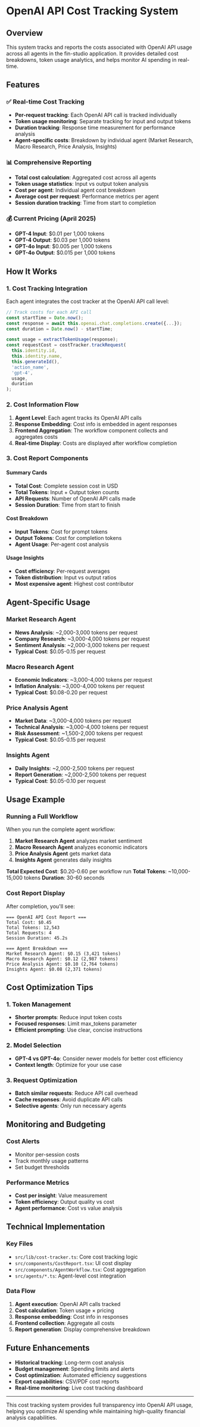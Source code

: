 # OpenAI API Cost Tracking System

## Overview

This system tracks and reports the costs associated with OpenAI API usage across all agents in the fin-studio application. It provides detailed cost breakdowns, token usage analytics, and helps monitor AI spending in real-time.

## Features

### ✅ Real-time Cost Tracking
- **Per-request tracking**: Each OpenAI API call is tracked individually
- **Token usage monitoring**: Separate tracking for input and output tokens
- **Duration tracking**: Response time measurement for performance analysis
- **Agent-specific costs**: Breakdown by individual agent (Market Research, Macro Research, Price Analysis, Insights)

### 📊 Comprehensive Reporting
- **Total cost calculation**: Aggregated cost across all agents
- **Token usage statistics**: Input vs output token analysis
- **Cost per agent**: Individual agent cost breakdown
- **Average cost per request**: Performance metrics per agent
- **Session duration tracking**: Time from start to completion

### 💰 Current Pricing (April 2025)
- **GPT-4 Input**: $0.01 per 1,000 tokens
- **GPT-4 Output**: $0.03 per 1,000 tokens
- **GPT-4o Input**: $0.005 per 1,000 tokens  
- **GPT-4o Output**: $0.015 per 1,000 tokens

## How It Works

### 1. Cost Tracking Integration
Each agent integrates the cost tracker at the OpenAI API call level:

```typescript
// Track costs for each API call
const startTime = Date.now();
const response = await this.openai.chat.completions.create({...});
const duration = Date.now() - startTime;

const usage = extractTokenUsage(response);
const requestCost = costTracker.trackRequest(
  this.identity.id,
  this.identity.name,
  this.generateId(),
  'action_name',
  'gpt-4',
  usage,
  duration
);
```

### 2. Cost Information Flow
1. **Agent Level**: Each agent tracks its OpenAI API calls
2. **Response Embedding**: Cost info is embedded in agent responses
3. **Frontend Aggregation**: The workflow component collects and aggregates costs
4. **Real-time Display**: Costs are displayed after workflow completion

### 3. Cost Report Components

#### Summary Cards
- **Total Cost**: Complete session cost in USD
- **Total Tokens**: Input + Output token counts
- **API Requests**: Number of OpenAI API calls made
- **Session Duration**: Time from start to finish

#### Cost Breakdown
- **Input Tokens**: Cost for prompt tokens
- **Output Tokens**: Cost for completion tokens
- **Agent Usage**: Per-agent cost analysis

#### Usage Insights
- **Cost efficiency**: Per-request averages
- **Token distribution**: Input vs output ratios
- **Most expensive agent**: Highest cost contributor

## Agent-Specific Usage

### Market Research Agent
- **News Analysis**: ~2,000-3,000 tokens per request
- **Company Research**: ~3,000-4,000 tokens per request
- **Sentiment Analysis**: ~2,000-3,000 tokens per request
- **Typical Cost**: $0.05-0.15 per request

### Macro Research Agent
- **Economic Indicators**: ~3,000-4,000 tokens per request
- **Inflation Analysis**: ~3,000-4,000 tokens per request
- **Typical Cost**: $0.08-0.20 per request

### Price Analysis Agent
- **Market Data**: ~3,000-4,000 tokens per request
- **Technical Analysis**: ~3,000-4,000 tokens per request
- **Risk Assessment**: ~1,500-2,000 tokens per request
- **Typical Cost**: $0.05-0.15 per request

### Insights Agent
- **Daily Insights**: ~2,000-2,500 tokens per request
- **Report Generation**: ~2,000-2,500 tokens per request
- **Typical Cost**: $0.05-0.10 per request

## Usage Example

### Running a Full Workflow
When you run the complete agent workflow:

1. **Market Research Agent** analyzes market sentiment
2. **Macro Research Agent** analyzes economic indicators  
3. **Price Analysis Agent** gets market data
4. **Insights Agent** generates daily insights

**Total Expected Cost**: $0.20-0.60 per workflow run
**Total Tokens**: ~10,000-15,000 tokens
**Duration**: 30-60 seconds

### Cost Report Display
After completion, you'll see:
```
=== OpenAI API Cost Report ===
Total Cost: $0.45
Total Tokens: 12,543
Total Requests: 4
Session Duration: 45.2s

=== Agent Breakdown ===
Market Research Agent: $0.15 (3,421 tokens)
Macro Research Agent: $0.12 (2,987 tokens)
Price Analysis Agent: $0.10 (2,764 tokens)
Insights Agent: $0.08 (2,371 tokens)
```

## Cost Optimization Tips

### 1. Token Management
- **Shorter prompts**: Reduce input token costs
- **Focused responses**: Limit max_tokens parameter
- **Efficient prompting**: Use clear, concise instructions

### 2. Model Selection
- **GPT-4 vs GPT-4o**: Consider newer models for better cost efficiency
- **Context length**: Optimize for your use case

### 3. Request Optimization
- **Batch similar requests**: Reduce API call overhead
- **Cache responses**: Avoid duplicate API calls
- **Selective agents**: Only run necessary agents

## Monitoring and Budgeting

### Cost Alerts
- Monitor per-session costs
- Track monthly usage patterns
- Set budget thresholds

### Performance Metrics
- **Cost per insight**: Value measurement
- **Token efficiency**: Output quality vs cost
- **Agent performance**: Cost vs value analysis

## Technical Implementation

### Key Files
- `src/lib/cost-tracker.ts`: Core cost tracking logic
- `src/components/CostReport.tsx`: UI cost display
- `src/components/AgentWorkflow.tsx`: Cost aggregation
- `src/agents/*.ts`: Agent-level cost integration

### Data Flow
1. **Agent execution**: OpenAI API calls tracked
2. **Cost calculation**: Token usage × pricing
3. **Response embedding**: Cost info in responses
4. **Frontend collection**: Aggregate all costs
5. **Report generation**: Display comprehensive breakdown

## Future Enhancements

- **Historical tracking**: Long-term cost analysis
- **Budget management**: Spending limits and alerts
- **Cost optimization**: Automated efficiency suggestions
- **Export capabilities**: CSV/PDF cost reports
- **Real-time monitoring**: Live cost tracking dashboard

---

This cost tracking system provides full transparency into OpenAI API usage, helping you optimize AI spending while maintaining high-quality financial analysis capabilities. 